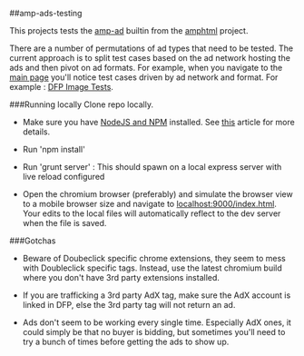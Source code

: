 ##amp-ads-testing

This projects tests the [amp-ad](https://github.com/ampproject/amphtml/blob/master/builtins/amp-ad.md) builtin from the [amphtml](https://github.com/ampproject/amphtml) project.

There are a number of permutations of ad types that need to be tested. The current approach is to split test cases based on the ad network hosting the ads and then pivot on ad formats. For example, when you navigate to the [main page](http://htmlpreview.github.io/?https://github.com/jasti/amp-ads-testing/blob/master/index.html) you'll notice test cases driven by ad network and format. For example : [DFP Image Tests](http://htmlpreview.github.io/?https://github.com/jasti/amp-ads-testing/blob/master/tests/dfp-image.amp.html).


###Running locally
Clone repo locally.
* Make sure you have [NodeJS and NPM](https://nodejs.org/en/) installed. See [this](http://rhumaric.com/2013/07/renewing-the-grunt-livereload-magic/) article for more details.

* Run 'npm install' 
* Run 'grunt server' : This should spawn on a local express server with live reload configured
* Open the chromium browser (preferably) and simulate the browser view to a mobile browser size and navigate to [localhost:9000/index.html](http://localhost:9000/index.html). Your edits to the local files will automatically reflect to the dev server when the file is saved.


###Gotchas
* Beware of Doubeclick specific chrome extensions, they seem to mess with Doubleclick specific tags. Instead, use the latest chromium build where you don't have 3rd party extensions installed.

* If you are trafficking a 3rd party AdX tag, make sure the AdX account is linked in DFP, else the 3rd party tag will not return an ad.

* Ads don't seem to be working every single time. Especially AdX ones, it could simply be that no buyer is bidding, but sometimes you'll need to try a bunch of times before getting the ads to show up.




